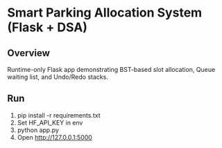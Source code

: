 # Smart Parking Allocation System (Flask + DSA)

## Overview
Runtime-only Flask app demonstrating BST-based slot allocation, Queue waiting list, and Undo/Redo stacks.

## Run
1. pip install -r requirements.txt
2. Set HF_API_KEY in env
3. python app.py
4. Open http://127.0.0.1:5000
